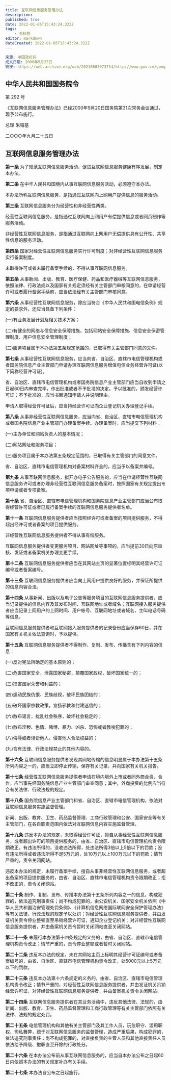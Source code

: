 ```yaml
---
title: 互联网信息服务管理办法
description:
published: true
date: 2022-01-05T15:43:24.322Z
tags:
    - 无标签
editor: markdown
dateCreated: 2022-01-05T15:43:24.322Z
---
```


```YAML
来源: 中国政府网
成文日期: 2000年9月25日
链接: https://web.archive.org/web/20210805073754/http://www.gov.cn/gongbao/content/2000/content_60531.htm
```

## 中华人民共和国国务院令

第 292 号

《互联网信息服务管理办法》已经2000年9月20日国务院第31次常务会议通过，现予公布施行。

总理 朱镕基

二○○○年九月二十五日

## 互联网信息服务管理办法

**第一条** 为了规范互联网信息服务活动，促进互联网信息服务健康有序发展，制定本办法。

**第二条** 在中华人民共和国境内从事互联网信息服务活动，必须遵守本办法。

本办法所称互联网信息服务，是指通过互联网向上网用户提供信息的服务活动。

**第三条** 互联网信息服务分为经营性和非经营性两类。

经营性互联网信息服务，是指通过互联网向上网用户有偿提供信息或者网页制作等服务活动。

非经营性互联网信息服务，是指通过互联网向上网用户无偿提供具有公开性、共享性信息的服务活动。

**第四条** 国家对经营性互联网信息服务实行许可制度；对非经营性互联网信息服务实行备案制度。

未取得许可或者未履行备案手续的，不得从事互联网信息服务。

**第五条** 从事新闻、出版、教育、医疗保健、药品和医疗器械等互联网信息服务，依照法律、行政法规以及国家有关规定须经有关主管部门审核同意的，在申请经营许可或者履行备案手续前，应当依法经有关主管部门审核同意。

**第六条** 从事经营性互联网信息服务，除应当符合《中华人民共和国电信条例》规定的要求外，还应当具备下列条件：

(一)有业务发展计划及相关技术方案；

(二)有健全的网络与信息安全保障措施，包括网站安全保障措施、信息安全保密管理制度、用户信息安全管理制度；

(三)服务项目属于本办法第五条规定范围的，已取得有关主管部门同意的文件。

**第七条** 从事经营性互联网信息服务，应当向省、自治区、直辖市电信管理机构或者国务院信息产业主管部门申请办理互联网信息服务增值电信业务经营许可证(以下简称经营许可证)。

省、自治区、直辖市电信管理机构或者国务院信息产业主管部门应当自收到申请之日起60日内审查完毕，作出批准或者不予批准的决定。予以批准的，颁发经营许可证；不予批准的，应当书面通知申请人并说明理由。

申请人取得经营许可证后，应当持经营许可证向企业登记机关办理登记手续。

**第八条** 从事非经营性互联网信息服务，应当向省、自治区、直辖市电信管理机构或者国务院信息产业主管部门办理备案手续。办理备案时，应当提交下列材料：

(一)主办单位和网站负责人的基本情况；

(二)网站网址和服务项目；

(三)服务项目属于本办法第五条规定范围的，已取得有关主管部门的同意文件。

省、自治区、直辖市电信管理机构对备案材料齐全的，应当予以备案并编号。

**第九条** 从事互联网信息服务，拟开办电子公告服务的，应当在申请经营性互联网信息服务许可或者办理非经营性互联网信息服务备案时，按照国家有关规定提出专项申请或者专项备案。

**第十条** 省、自治区、直辖市电信管理机构和国务院信息产业主管部门应当公布取得经营许可证或者已履行备案手续的互联网信息服务提供者名单。

**第十一条** 互联网信息服务提供者应当按照经许可或者备案的项目提供服务，不得超出经许可或者备案的项目提供服务。

非经营性互联网信息服务提供者不得从事有偿服务。

互联网信息服务提供者变更服务项目、网站网址等事项的，应当提前30日向原审核、发证或者备案机关办理变更手续。

**第十二条** 互联网信息服务提供者应当在其网站主页的显著位置标明其经营许可证编号或者备案编号。

**第十三条** 互联网信息服务提供者应当向上网用户提供良好的服务，并保证所提供的信息内容合法。

**第十四条** 从事新闻、出版以及电子公告等服务项目的互联网信息服务提供者，应当记录提供的信息内容及其发布时间、互联网地址或者域名；互联网接入服务提供者应当记录上网用户的上网时间、用户帐号、互联网地址或者域名、主叫电话号码等信息。

互联网信息服务提供者和互联网接入服务提供者的记录备份应当保存60日，并在国家有关机关依法查询时，予以提供。

**第十五条** 互联网信息服务提供者不得制作、复制、发布、传播含有下列内容的信息：

(一)反对宪法所确定的基本原则的；

(二)危害国家安全，泄露国家秘密，颠覆国家政权，破坏国家统一的；

(三)损害国家荣誉和利益的；

(四)煽动民族仇恨、民族歧视，破坏民族团结的；

(五)破坏国家宗教政策，宣扬邪教和封建迷信的；

(六)散布谣言，扰乱社会秩序，破坏社会稳定的；

(七)散布淫秽、色情、赌博、暴力、凶杀、恐怖或者教唆犯罪的；

(八)侮辱或者诽谤他人，侵害他人合法权益的；

(九)含有法律、行政法规禁止的其他内容的。

**第十六条** 互联网信息服务提供者发现其网站传输的信息明显属于本办法第十五条所列内容之一的，应当立即停止传输，保存有关记录，并向国家有关机关报告。

**第十七条** 经营性互联网信息服务提供者申请在境内境外上市或者同外商合资、合作，应当事先经国务院信息产业主管部门审查同意；其中，外商投资的比例应当符合有关法律、行政法规的规定。

**第十八条** 国务院信息产业主管部门和省、自治区、直辖市电信管理机构，依法对互联网信息服务实施监督管理。

新闻、出版、教育、卫生、药品监督管理、工商行政管理和公安、国家安全等有关主管部门，在各自职责范围内依法对互联网信息内容实施监督管理。

**第十九条** 违反本办法的规定，未取得经营许可证，擅自从事经营性互联网信息服务，或者超出许可的项目提供服务的，由省、自治区、直辖市电信管理机构责令限期改正，有违法所得的，没收违法所得，处违法所得3倍以上5倍以下的罚款；没有违法所得或者违法所得不足5万元的，处10万元以上100万元以下的罚款；情节严重的，责令关闭网站。

违反本办法的规定，未履行备案手续，擅自从事非经营性互联网信息服务，或者超出备案的项目提供服务的，由省、自治区、直辖市电信管理机构责令限期改正；拒不改正的，责令关闭网站。

**第二十条** 制作、复制、发布、传播本办法第十五条所列内容之一的信息，构成犯罪的，依法追究刑事责任；尚不构成犯罪的，由公安机关、国家安全机关依照《中华人民共和国治安管理处罚条例》、《计算机信息网络国际联网安全保护管理办法》等有关法律、行政法规的规定予以处罚；对经营性互联网信息服务提供者，并由发证机关责令停业整顿直至吊销经营许可证，通知企业登记机关；对非经营性互联网信息服务提供者，并由备案机关责令暂时关闭网站直至关闭网站。

**第二十一条** 未履行本办法第十四条规定的义务的，由省、自治区、直辖市电信管理机构责令改正；情节严重的，责令停业整顿或者暂时关闭网站。

**第二十二条** 违反本办法的规定，未在其网站主页上标明其经营许可证编号或者备案编号的，由省、自治区、直辖市电信管理机构责令改正，处5000元以上5万元以下的罚款。

**第二十三条** 违反本办法第十六条规定的义务的，由省、自治区、直辖市电信管理机构责令改正；情节严重的，对经营性互联网信息服务提供者，并由发证机关吊销经营许可证，对非经营性互联网信息服务提供者，并由备案机关责令关闭网站。

**第二十四条** 互联网信息服务提供者在其业务活动中，违反其他法律、法规的，由新闻、出版、教育、卫生、药品监督管理和工商行政管理等有关主管部门依照有关法律、法规的规定处罚。

**第二十五条** 电信管理机构和其他有关主管部门及其工作人员，玩忽职守、滥用职权、徇私舞弊，疏于对互联网信息服务的监督管理，造成严重后果，构成犯罪的，依法追究刑事责任；尚不构成犯罪的，对直接负责的主管人员和其他直接责任人员依法给予降级、撤职直至开除的行政处分。

**第二十六条** 在本办法公布前从事互联网信息服务的，应当自本办法公布之日起60日内依照本办法的有关规定补办有关手续。

**第二十七条** 本办法自公布之日起施行。

